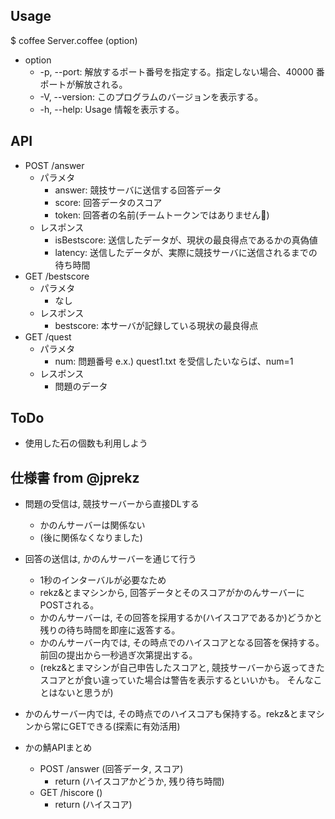 ## Usage
$ coffee Server.coffee (option)

- option
    - -p, --port: 解放するポート番号を指定する。指定しない場合、40000 番ポートが解放される。
    - -V, --version: このプログラムのバージョンを表示する。
    - -h, --help: Usage 情報を表示する。

## API
- POST /answer
    - パラメタ
        - answer: 競技サーバに送信する回答データ
        - score: 回答データのスコア
        - token: 回答者の名前(チームトークンではありません)
    - レスポンス
        - isBestscore: 送信したデータが、現状の最良得点であるかの真偽値
        - latency: 送信したデータが、実際に競技サーバに送信されるまでの待ち時間
- GET /bestscore
    - パラメタ
        - なし
    - レスポンス
        - bestscore: 本サーバが記録している現状の最良得点
- GET /quest
    - パラメタ
        - num: 問題番号 e.x.) quest1.txt を受信したいならば、num=1
    - レスポンス
        - 問題のデータ
        
## ToDo
- 使用した石の個数も利用しよう

## 仕様書 from @jprekz
- 問題の受信は, 競技サーバーから直接DLする
    - かのんサーバーは関係ない
    - (後に関係なくなりました)

- 回答の送信は, かのんサーバーを通じて行う
    - 1秒のインターバルが必要なため
    - rekz&とまマシンから, 回答データとそのスコアがかのんサーバーにPOSTされる。
    - かのんサーバーは, その回答を採用するか(ハイスコアであるか)どうかと残りの待ち時間を即座に返答する。
    - かのんサーバー内では, その時点でのハイスコアとなる回答を保持する。前回の提出から一秒過ぎ次第提出する。
    - (rekz&とまマシンが自己申告したスコアと, 競技サーバーから返ってきたスコアとが食い違っていた場合は警告を表示するといいかも。
        そんなことはないと思うが)

- かのんサーバー内では, その時点でのハイスコアも保持する。rekz&とまマシンから常にGETできる(探索に有効活用)

- かの鯖APIまとめ
    - POST /answer (回答データ, スコア)
        - return (ハイスコアかどうか, 残り待ち時間)
    - GET /hiscore ()
        - return (ハイスコア)
